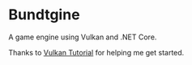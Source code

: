 # Bundtgine

A game engine using Vulkan and .NET Core.

Thanks to [Vulkan Tutorial](https://vulkan-tutorial.com/) for helping me get started.
